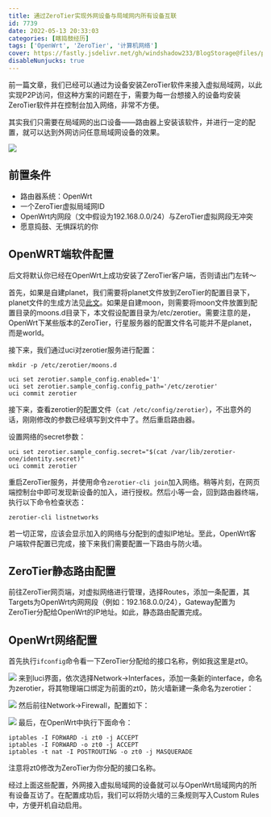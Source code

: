 ```yaml
---
title: 通过ZeroTier实现外网设备与局域网内所有设备互联
id: 7739
date: 2022-05-13 20:33:03
categories: [瞎捣鼓经历]
tags: ['OpenWrt', 'ZeroTier', '计算机网络']
cover: https://fastly.jsdelivr.net/gh/windshadow233/BlogStorage@files/png/27228078ae1c1e97360da4741bf60149.png
disableNunjucks: true
---
```


前一篇文章，我们已经可以通过为设备安装ZeroTier软件来接入虚拟局域网，以此实现P2P访问，但这种方案的问题在于，需要为每一台想接入的设备均安装ZeroTier软件并在控制台加入网络，非常不方便。

其实我们只需要在局域网的出口设备——路由器上安装该软件，并进行一定的配置，就可以达到外网访问任意局域网设备的效果。

![](https://fastly.jsdelivr.net/gh/windshadow233/BlogStorage@files/png/27228078ae1c1e97360da4741bf60149.png)
## 前置条件


- 路由器系统：OpenWrt
- 一个ZeroTier虚拟局域网ID
- OpenWrt内网段（文中假设为192.168.0.0/24）与ZeroTier虚拟网段无冲突
- 愿意捣鼓、无惧踩坑的你

## OpenWRT端软件配置


后文将默认你已经在OpenWrt上成功安装了ZeroTier客户端，否则请出门左转～


首先，如果是自建planet，我们需要将planet文件放到ZeroTier的配置目录下，planet文件的生成方法见[此文](https://blog.fyz666.xyz/blog/7728/)。如果是自建moon，则需要将moon文件放置到配置目录的moons.d目录下，本文假设配置目录为/etc/zerotier。需要注意的是，OpenWrt下某些版本的ZeroTier，行星服务器的配置文件名可能并不是planet，而是world。


接下来，我们通过uci对zerotier服务进行配置：

```shell
mkdir -p /etc/zerotier/moons.d

uci set zerotier.sample_config.enabled='1'
uci set zerotier.sample_config.config_path='/etc/zerotier'
uci commit zerotier
```

接下来，查看zerotier的配置文件（`cat /etc/config/zerotier`），不出意外的话，刚刚修改的参数已经填写到文件中了。然后重启路由器。


设置网络的secret参数：

```shell
uci set zerotier.sample_config.secret="$(cat /var/lib/zerotier-one/identity.secret)"
uci commit zerotier
```

重启ZeroTier服务，并使用命令`zerotier-cli join`加入网络。稍等片刻，在网页端控制台中即可发现新设备的加入，进行授权。然后小等一会，回到路由器终端，执行以下命令检查状态：

```shell
zerotier-cli listnetworks
```

若一切正常，应该会显示加入的网络与分配到的虚拟IP地址。至此，OpenWrt客户端软件配置已完成，接下来我们需要配置一下路由与防火墙。


## ZeroTier静态路由配置


前往ZeroTier网页端，对虚拟网络进行管理，选择Routes，添加一条配置，其Targets为OpenWrt内网网段（例如：192.168.0.0/24），Gateway配置为ZeroTier分配给OpenWrt的IP地址。如此，静态路由配置完成。


## OpenWrt网络配置


首先执行`ifconfig`命令看一下ZeroTier分配给的接口名称，例如我这里是zt0。

![](https://fastly.jsdelivr.net/gh/windshadow233/BlogStorage@files/png/c3985387544f4c882669b530b1246a40.png)
来到luci界面，依次选择Network->Interfaces，添加一条新的interface，命名为zerotier，将其物理端口绑定为前面的zt0，防火墙新建一条命名为zerotier：

![](https://fastly.jsdelivr.net/gh/windshadow233/BlogStorage@files/png/eeb197509742c3ad6498c35171f315f0.png)
然后前往Network->Firewall，配置如下：

![](https://fastly.jsdelivr.net/gh/windshadow233/BlogStorage@files/png/d436a92bb50ee1606314aa5ef7433fdd.png)
最后，在OpenWrt中执行下面命令：

```shell
iptables -I FORWARD -i zt0 -j ACCEPT
iptables -I FORWARD -o zt0 -j ACCEPT
iptables -t nat -I POSTROUTING -o zt0 -j MASQUERADE
```

注意将zt0修改为ZeroTier为你分配的接口名称。


经过上面这些配置，外网接入虚拟局域网的设备就可以与OpenWrt局域网内的所有设备互访了。在配置成功后，我们可以将防火墙的三条规则写入Custom Rules中，方便开机自动启用。
